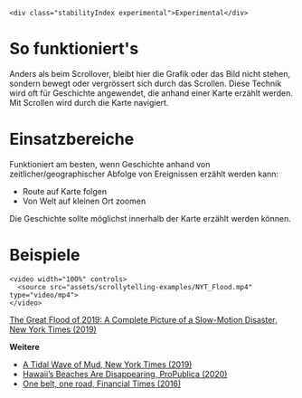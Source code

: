 ```html|span-1,no-source,plain
<div class="stabilityIndex experimental">Experimental</div>
```

# So funktioniert's
Anders als beim Scrollover, bleibt hier die Grafik oder das Bild nicht stehen, sondern bewegt oder vergrössert sich durch das Scrollen. Diese Technik wird oft für Geschichte angewendet, die anhand einer Karte erzählt werden. Mit Scrollen wird durch die Karte navigiert. 

# Einsatzbereiche
Funktioniert am besten, wenn Geschichte anhand von zeitlicher/geographischer Abfolge von Ereignissen erzählt werden kann:
- Route auf Karte folgen
- Von Welt auf kleinen Ort zoomen

Die Geschichte sollte möglichst innerhalb der Karte erzählt werden können.


# Beispiele 
```html|span-6
<video width="100%" controls>
  <source src="assets/scrollytelling-examples/NYT_Flood.mp4" type="video/mp4">
</video>
```
[The Great Flood of 2019: A Complete Picture of a Slow-Motion Disaster, New York Times (2019)](https://www.nytimes.com/interactive/2019/09/11/us/midwest-flooding.html)

**Weitere**
- [A Tidal Wave of Mud, New York Times (2019)](https://www.nytimes.com/interactive/2019/02/09/world/americas/brazil-dam-collapse.html)
- [Hawaii’s Beaches Are Disappearing, ProPublica (2020)](https://projects.propublica.org/hawaii-beach-loss/)
- [One belt, one road, Financial Times (2016)](https://ig.ft.com/sites/special-reports/one-belt-one-road/)
